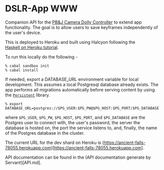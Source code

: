 DSLR-App WWW 
============================

Companion API for the [PB&J Camera Dolly Controller](http://www.github.com/jhstanton/DSLR-App) to
extend app functionality. The goal is to allow users to save keyframes independently of the user's
device.

This is deployed to Heroku and built using Halcyon following the [Haskell on Heroku
tutorial](https://haskellonheroku.com/tutorial/).

To run this locally do the following - 

```
% cabal sandbox init
% cabal install 
```

If needed, export a DATABASE_URL environment variable for local development. This assumes a local
Postgresql database already exists. The app performs all migrations automatically before serving
content by using the [`Persistent`](http://hackage.haskell.org/package/persistent) library. 

```
% export DATABASE_URL=postgres://$PG_USER:$PG_PW@$PG_HOST:$PG_PORT/$PG_DATABASE
```

where `$PG_USER`, `$PG_PW`, `$PG_HOST`, `$PG_PORT`, and `$PG_DATABASE` are the Postgres user to
connect with, the user's password, the server the database is hosted on, the port the service
listens to, and, finally, the name of the Postgres database in the cluster. 

The current URL for the dev shard on Heroku is (https://ancient-falls-78055.herokuapp.com)[https://ancient-falls-78055.herokuapp.com].

API documentation can be found in the (API documentation generate by Servant)[API.md].
